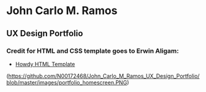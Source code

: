 # John Carlo M. Ramos
## UX Design Portfolio
### Credit for HTML and CSS template goes to Erwin Aligam: 
- [Howdy HTML Template](https://pixelbuddha.net/html/howdy-html-template-free-download)

(https://github.com/N00172468/John_Carlo_M_Ramos_UX_Design_Portfolio/blob/master/images/portfolio_homescreen.PNG)

